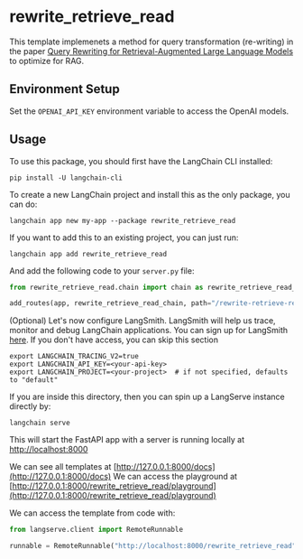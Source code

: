 
# rewrite_retrieve_read

This template implemenets a method for query transformation (re-writing) in the paper [Query Rewriting for Retrieval-Augmented Large Language Models](https://arxiv.org/pdf/2305.14283.pdf) to optimize for RAG. 

## Environment Setup

Set the `OPENAI_API_KEY` environment variable to access the OpenAI models.

## Usage

To use this package, you should first have the LangChain CLI installed:

```shell
pip install -U langchain-cli
```

To create a new LangChain project and install this as the only package, you can do:

```shell
langchain app new my-app --package rewrite_retrieve_read
```

If you want to add this to an existing project, you can just run:

```shell
langchain app add rewrite_retrieve_read
```

And add the following code to your `server.py` file:
```python
from rewrite_retrieve_read.chain import chain as rewrite_retrieve_read_chain

add_routes(app, rewrite_retrieve_read_chain, path="/rewrite-retrieve-read")
```

(Optional) Let's now configure LangSmith. 
LangSmith will help us trace, monitor and debug LangChain applications. 
You can sign up for LangSmith [here](https://smith.langchain.com/). 
If you don't have access, you can skip this section

```shell
export LANGCHAIN_TRACING_V2=true
export LANGCHAIN_API_KEY=<your-api-key>
export LANGCHAIN_PROJECT=<your-project>  # if not specified, defaults to "default"
```

If you are inside this directory, then you can spin up a LangServe instance directly by:

```shell
langchain serve
```

This will start the FastAPI app with a server is running locally at 
[http://localhost:8000](http://localhost:8000)

We can see all templates at [http://127.0.0.1:8000/docs](http://127.0.0.1:8000/docs)
We can access the playground at [http://127.0.0.1:8000/rewrite_retrieve_read/playground](http://127.0.0.1:8000/rewrite_retrieve_read/playground)  

We can access the template from code with:

```python
from langserve.client import RemoteRunnable

runnable = RemoteRunnable("http://localhost:8000/rewrite_retrieve_read")
```
